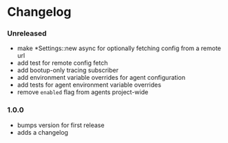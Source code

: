 # Changelog

### Unreleased

- make *Settings::new async for optionally fetching config from a remote url
- add test for remote config fetch
- add bootup-only tracing subscriber
- add environment variable overrides for agent configuration
- add tests for agent environment variable overrides
- remove `enabled` flag from agents project-wide

### 1.0.0

- bumps version for first release
- adds a changelog
